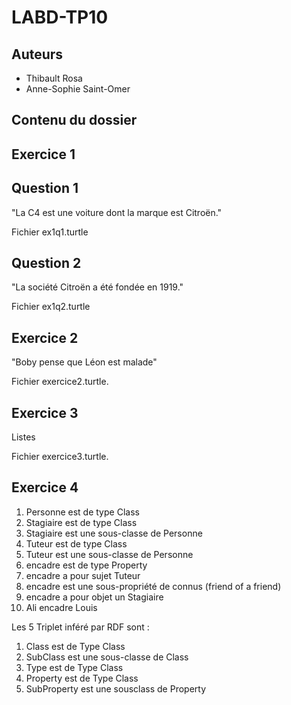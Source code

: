 # LABD-TP10


Auteurs
-------

- Thibault Rosa
- Anne-Sophie Saint-Omer


Contenu du dossier
------------------

Exercice 1
----------

Question 1
----------

"La C4 est une voiture dont la marque est Citroën."

Fichier ex1q1.turtle


Question 2
----------

"La société Citroën a été fondée en 1919."

Fichier ex1q2.turtle



Exercice 2
----------

"Boby pense que Léon est malade"


Fichier exercice2.turtle.


Exercice 3 
----------
Listes

Fichier exercice3.turtle.


Exercice 4
----------

1. Personne est de type Class
2. Stagiaire est de type Class
3. Stagiaire est une sous-classe de Personne
4. Tuteur est de type Class
5. Tuteur est une sous-classe de Personne
6. encadre est de type Property
7. encadre a pour sujet Tuteur
8. encadre est une sous-propriété de connus (friend of a friend)
9. encadre a pour objet un Stagiaire
10. Ali encadre Louis

Les 5 Triplet inféré par RDF sont :

1. Class est de Type Class
2. SubClass est une sous-classe de Class
3. Type est de Type Class
4. Property est de Type Class
5. SubProperty est une sousclass de Property









